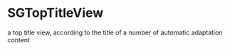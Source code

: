 # SGTopTitleView
a top title view, according to the title of a number of automatic adaptation content
